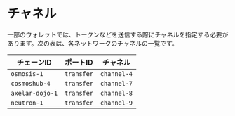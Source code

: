 # チャネル

一部のウォレットでは、トークンなどを送信する際にチャネルを指定する必要があります。次の表は、各ネットワークのチャネルの一覧です。

| チェーンID | ポートID | チャネル |
| --------------- | ---------- | ----------- |
| `osmosis-1` | `transfer` | `channel-4` |
| `cosmoshub-4` | `transfer` | `channel-7` |
| `axelar-dojo-1` | `transfer` | `channel-8` |
| `neutron-1` | `transfer` | `channel-9` |
